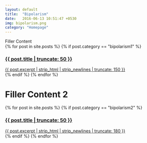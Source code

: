 ```yaml
---
layout: default
title:  "Bipolarism"
date:   2016-06-13 10:51:47 +0530
img: bipolarism.png
category: "Homepage"
---
```

<div class = "bigboy row col-md-12">
Filler Content  <!-- bipolarism -->
</div>

<div class="row">
        {% for post in site.posts %}  
        {% if post.category == "bipolarism1" %} 
            <div class="col-md-4">
             <a href="{{ post.url | prepend: site.baseurl }}" class="index-anchor">    
                <div class="panel fixed-panel {{ post.panelcolor }}">
                <div class = "panel-heading" >
                <h3 class = "panel-title"> {{ post.title | truncate: 50 }} </h3>
                </div>
                  <!-- {% if post.img %}
                  <img width="100%" src="{{site.baseurl}}/images/{{post.img}}" alt="{{post.title}}">
                  {% else %}
                  <img width="100%" src="{{site.baseurl}}/images/webjeda-logo-big.jpg" alt="{{site.title}}">
                  {% endif %} -->
                  <div class="panel-body">
                    <!-- <small> --> 
                    {{ post.excerpt | strip_html | strip_newlines | truncate: 150 }} <!-- </small> --> <!-- <span class="post-meta pull-right"><small>{{ post.date | date: "%b %-d, %Y" }}</small></span> -->
                  </div>
                  <!-- <div class="panel-body"><small>
                    {{ post.excerpt | strip_html | strip_newlines | truncate: 180 }}</small>
                  </div> -->
                </div>
                </a>
            </div>
         {% endif %}
          {% endfor %}
    </div> 

<div class = "bigboy row col-md-12">
<h1>Filler Content 2</h1>  <!-- life2 -->
</div>

<div class="row">
        {% for post in site.posts %}  
        {% if post.category == "bipolarism2" %} 
            <div class="col-md-4">
             <a href="{{ post.url | prepend: site.baseurl }}" class="index-anchor">    
                <div class="panel {{ post.panelcolor }}">
                <div class = "panel-heading" >
                <h3 class = "panel-title"> {{ post.title | truncate: 50 }} </h3>
                </div>
                  <!-- {% if post.img %}
                  <img width="100%" src="{{site.baseurl}}/images/{{post.img}}" alt="{{post.title}}">
                  {% else %}
                  <img width="100%" src="{{site.baseurl}}/images/webjeda-logo-big.jpg" alt="{{site.title}}">
                  {% endif %} -->
                  <div class="panel-body">
                    <!-- <small> --> 
                    {{ post.excerpt | strip_html | strip_newlines | truncate: 180 }} <!-- </small> --> <!-- <span class="post-meta pull-right"><small>{{ post.date | date: "%b %-d, %Y" }}</small></span> -->
                  </div>
                  <!-- <div class="panel-body"><small>
                    {{ post.excerpt | strip_html | strip_newlines | truncate: 180 }}</small>
                  </div> -->
                </div>
                </a>
            </div>
         {% endif %}
          {% endfor %}
    </div> 
 